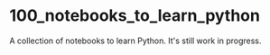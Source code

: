 # 100_notebooks_to_learn_python
A collection of notebooks to learn Python. It's still work in progress.
